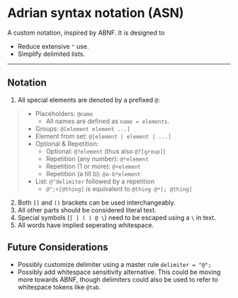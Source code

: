 # Adrian syntax notation (ASN)
A custom notation, inspired by ABNF.
It is designed to
- Reduce extensive `"` use.
- Simplify delimited lists.
---
## Notation
1. All special elements are denoted by a prefixed `@`:
> - Placeholders: `@name`
>   + All names are defined as `name = elements`.
> - Groups: `@[element element ...]`
> - Element from set: `@[element | element | ...]`
> - Optional & Repetition:
> 	+ Optional: `@?element` (thus also `@?[group]`)
> 	+ Repetition (any number): `@*element`
> 	+ Repetition (1 or more): `@+element`
>   + Repetition (a till b): `@a-b*element`
> - List: `@^delimiter` followed by a repetition
>	+ `@^;+[@thing]` is equivalent to `@thing @*[; @thing]`

2. Both `[]` and `()` brackets can be used interchangeably.  
3. All other parts should be considered literal text.
4. Special symbols (`[ ] ( ) @ \`) need to be escaped using a `\` in text.
5. All words have implied seperating whitespace.

## Future Considerations
- Possibly customize delimiter using a master rule `delimiter = "@";`
- Possibly add whitespace sensitivity alternative. This could be moving more towards ABNF, though delimiters could also be used to refer to whitespace tokens like `@tab`.